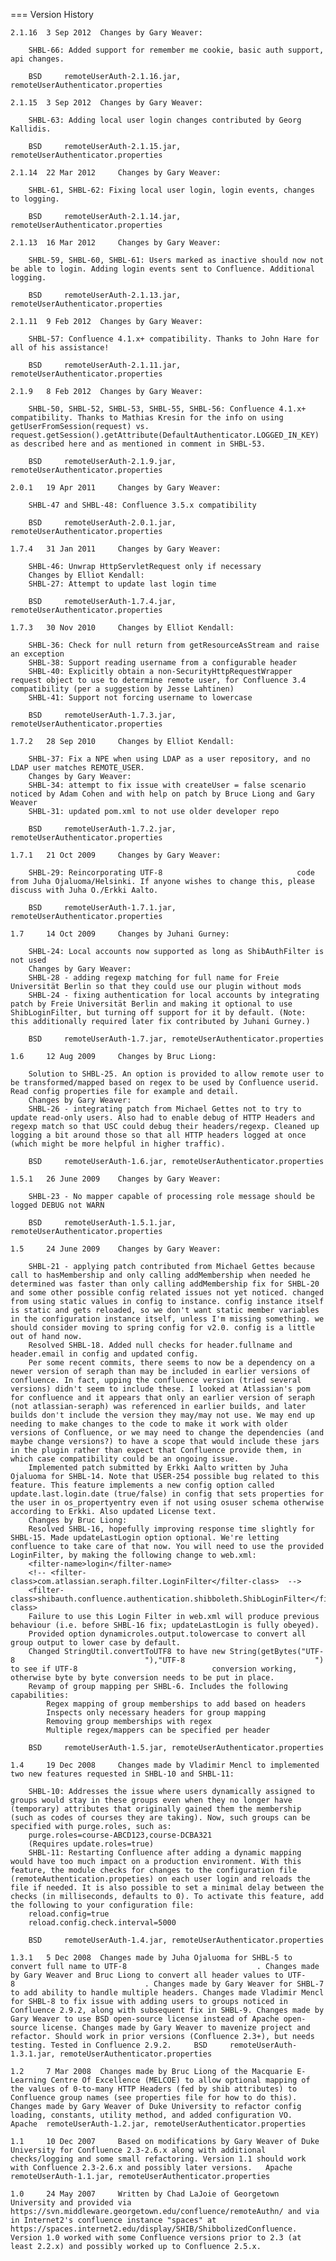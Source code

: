 === Version History

	2.1.16 	3 Sep 2012 	Changes by Gary Weaver:

	    SHBL-66: Added support for remember me cookie, basic auth support, api changes.

		BSD 	remoteUserAuth-2.1.16.jar, remoteUserAuthenticator.properties
	
	2.1.15 	3 Sep 2012 	Changes by Gary Weaver:

	    SHBL-63: Adding local user login changes contributed by Georg Kallidis.

		BSD 	remoteUserAuth-2.1.15.jar, remoteUserAuthenticator.properties
	
	2.1.14 	22 Mar 2012 	Changes by Gary Weaver:

	    SHBL-61, SHBL-62: Fixing local user login, login events, changes to logging.

		BSD 	remoteUserAuth-2.1.14.jar, remoteUserAuthenticator.properties
	
	2.1.13 	16 Mar 2012 	Changes by Gary Weaver:

	    SHBL-59, SHBL-60, SHBL-61: Users marked as inactive should now not be able to login. Adding login events sent to Confluence. Additional logging.

		BSD 	remoteUserAuth-2.1.13.jar, remoteUserAuthenticator.properties
	
	2.1.11 	9 Feb 2012 	Changes by Gary Weaver:

	    SHBL-57: Confluence 4.1.x+ compatibility. Thanks to John Hare for all of his assistance!

		BSD 	remoteUserAuth-2.1.11.jar, remoteUserAuthenticator.properties
	
	2.1.9 	8 Feb 2012 	Changes by Gary Weaver:

	    SHBL-50, SHBL-52, SHBL-53, SHBL-55, SHBL-56: Confluence 4.1.x+ compatibility. Thanks to Mathias Kresin for the info on using getUserFromSession(request) vs. request.getSession().getAttribute(DefaultAuthenticator.LOGGED_IN_KEY) as described here and as mentioned in comment in SHBL-53.

		BSD 	remoteUserAuth-2.1.9.jar, remoteUserAuthenticator.properties
	
	2.0.1 	19 Apr 2011 	Changes by Gary Weaver:

	    SHBL-47 and SHBL-48: Confluence 3.5.x compatibility

		BSD 	remoteUserAuth-2.0.1.jar, remoteUserAuthenticator.properties
	
	1.7.4 	31 Jan 2011 	Changes by Gary Weaver:

	    SHBL-46: Unwrap HttpServletRequest only if necessary
	    Changes by Elliot Kendall:
	    SHBL-27: Attempt to update last login time

		BSD 	remoteUserAuth-1.7.4.jar, remoteUserAuthenticator.properties
	
	1.7.3 	30 Nov 2010 	Changes by Elliot Kendall:

	    SHBL-36: Check for null return from getResourceAsStream and raise an exception
	    SHBL-38: Support reading username from a configurable header
	    SHBL-40: Explicitly obtain a non-SecurityHttpRequestWrapper request object to use to determine remote user, for Confluence 3.4 compatibility (per a suggestion by Jesse Lahtinen)
	    SHBL-41: Support not forcing username to lowercase

		BSD 	remoteUserAuth-1.7.3.jar, remoteUserAuthenticator.properties

	1.7.2 	28 Sep 2010 	Changes by Elliot Kendall:

	    SHBL-37: Fix a NPE when using LDAP as a user repository, and no LDAP user matches REMOTE_USER.
	    Changes by Gary Weaver:
	    SHBL-34: attempt to fix issue with createUser = false scenario noticed by Adam Cohen and with help on patch by Bruce Liong and Gary Weaver
	    SHBL-31: updated pom.xml to not use older developer repo

		BSD 	remoteUserAuth-1.7.2.jar, remoteUserAuthenticator.properties

	1.7.1 	21 Oct 2009 	Changes by Gary Weaver:

	    SHBL-29: Reincorporating UTF-8                              code from Juha Ojaluoma/Helsinki. If anyone wishes to change this, please discuss with Juha O./Erkki Aalto.

		BSD 	remoteUserAuth-1.7.1.jar, remoteUserAuthenticator.properties

	1.7 	14 Oct 2009 	Changes by Juhani Gurney:

	    SHBL-24: Local accounts now supported as long as ShibAuthFilter is not used
	    Changes by Gary Weaver:
	    SHBL-28 - adding regexp matching for full name for Freie Universität Berlin so that they could use our plugin without mods
	    SHBL-24 - fixing authentication for local accounts by integrating patch by Freie Universität Berlin and making it optional to use ShibLoginFilter, but turning off support for it by default. (Note: this additionally required later fix contributed by Juhani Gurney.)

		BSD 	remoteUserAuth-1.7.jar, remoteUserAuthenticator.properties

	1.6 	12 Aug 2009 	Changes by Bruc Liong:

	    Solution to SHBL-25. An option is provided to allow remote user to be transformed/mapped based on regex to be used by Confluence userid. Read config properties file for example and detail.
	    Changes by Gary Weaver:
	    SHBL-26 - integrating patch from Michael Gettes not to try to update read-only users. Also had to enable debug of HTTP Headers and regexp match so that USC could debug their headers/regexp. Cleaned up logging a bit around those so that all HTTP headers logged at once (which might be more helpful in higher traffic).

		BSD 	remoteUserAuth-1.6.jar, remoteUserAuthenticator.properties

	1.5.1 	26 June 2009 	Changes by Gary Weaver:

	    SHBL-23 - No mapper capable of processing role message should be logged DEBUG not WARN

		BSD 	remoteUserAuth-1.5.1.jar, remoteUserAuthenticator.properties

	1.5 	24 June 2009 	Changes by Gary Weaver:

	    SHBL-21 - applying patch contributed from Michael Gettes because call to hasMembership and only calling addMembership when needed he determined was faster than only calling addMembership fix for SHBL-20 and some other possible config related issues not yet noticed. changed from using static values in config to instance. config instance itself is static and gets reloaded, so we don't want static member variables in the configuration instance itself, unless I'm missing something. we should consider moving to spring config for v2.0. config is a little out of hand now.
	    Resolved SHBL-18. Added null checks for header.fullname and header.email in config and updated config.
	    Per some recent commits, there seems to now be a dependency on a newer version of seraph than may be included in earlier versions of confluence. In fact, upping the confluence version (tried several versions) didn't seem to include these. I looked at Atlassian's pom for confluence and it appears that only an earlier version of seraph (not atlassian-seraph) was referenced in earlier builds, and later builds don't include the version they may/may not use. We may end up needing to make changes to the code to make it work with older versions of Confluence, or we may need to change the dependencies (and maybe change versions?) to have a scope that would include these jars in the plugin rather than expect that Confluence provide them, in which case compatibility could be an ongoing issue.
	    Implemented patch submitted by Erkki Aalto written by Juha Ojaluoma for SHBL-14. Note that USER-254 possible bug related to this feature. This feature implements a new config option called update.last.login.date (true/false) in config that sets properties for the user in os_propertyentry even if not using osuser schema otherwise according to Erkki. Also updated License text.
	    Changes by Bruc Liong:
	    Resolved SHBL-16, hopefully improving response time slightly for SHBL-15. Made updateLastLogin option optional. We're letting confluence to take care of that now. You will need to use the provided LoginFilter, by making the following change to web.xml:
	    <filter-name>login</filter-name>
	    <!-- <filter-class>com.atlassian.seraph.filter.LoginFilter</filter-class>  -->
	    <filter-class>shibauth.confluence.authentication.shibboleth.ShibLoginFilter</filter-class>
	    Failure to use this Login Filter in web.xml will produce previous behaviour (i.e. before SHBL-16 fix; updateLastLogin is fully obeyed).
	    Provided option dynamicroles.output.tolowercase to convert all group output to lower case by default.
	    Changed StringUtil.convertToUTF8 to have new String(getBytes("UTF-8                             "),"UTF-8                             ") to see if UTF-8                              conversion working, otherwise byte by byte conversion needs to be put in place.
	    Revamp of group mapping per SHBL-6. Includes the following capabilities:
	        Regex mapping of group memberships to add based on headers
	        Inspects only necessary headers for group mapping
	        Removing group memberships with regex
	        Multiple regex/mappers can be specified per header

		BSD 	remoteUserAuth-1.5.jar, remoteUserAuthenticator.properties

	1.4 	19 Dec 2008 	Changes made by Vladimir Mencl to implemented two new features requested in SHBL-10 and SHBL-11:

	    SHBL-10: Addresses the issue where users dynamically assigned to groups would stay in these groups even when they no longer have (temporary) attributes that originally gained them the membership (such as codes of courses they are taking). Now, such groups can be specified with purge.roles, such as:
	    purge.roles=course-ABCD123,course-DCBA321
	    (Requires update.roles=true)
	    SHBL-11: Restarting Confluence after adding a dynamic mapping would have too much impact on a production environment. With this feature, the module checks for changes to the configuration file (remoteAuthentication.propeties) on each user login and reloads the file if needed. It is also possible to set a minimal delay between the checks (in milliseconds, defaults to 0). To activate this feature, add the following to your configuration file:
	    reload.config=true
	    reload.config.check.interval=5000

		BSD 	remoteUserAuth-1.4.jar, remoteUserAuthenticator.properties

	1.3.1 	5 Dec 2008 	Changes made by Juha Ojaluoma for SHBL-5 to convert full name to UTF-8                             . Changes made by Gary Weaver and Bruc Liong to convert all header values to UTF-8                             . Changes made by Gary Weaver for SHBL-7 to add ability to handle multiple headers. Changes made Vladimir Mencl for SHBL-8 to fix issue with adding users to groups noticed in Confluence 2.9.2, along with subsequent fix in SHBL-9. Changes made by Gary Weaver to use BSD open-source license instead of Apache open-source license. Changes made by Gary Weaver to mavenize project and refactor. Should work in prior versions (Confluence 2.3+), but needs testing. Tested in Confluence 2.9.2. 	BSD 	remoteUserAuth-1.3.1.jar, remoteUserAuthenticator.properties

	1.2 	7 Mar 2008 	Changes made by Bruc Liong of the Macquarie E-Learning Centre Of Excellence (MELCOE) to allow optional mapping of the values of 0-to-many HTTP Headers (fed by shib attributes) to Confluence group names (see properties file for how to do this). Changes made by Gary Weaver of Duke University to refactor config loading, constants, utility method, and added configuration VO. 	Apache 	remoteUserAuth-1.2.jar, remoteUserAuthenticator.properties

	1.1 	10 Dec 2007 	Based on modifications by Gary Weaver of Duke University for Confluence 2.3-2.6.x along with additional checks/logging and some small refactoring. Version 1.1 should work with Confluence 2.3-2.6.x and possibly later versions. 	Apache 	remoteUserAuth-1.1.jar, remoteUserAuthenticator.properties

	1.0 	24 May 2007 	Written by Chad LaJoie of Georgetown University and provided via https://svn.middleware.georgetown.edu/confluence/remoteAuthn/ and via in Internet2's confluence instance "spaces" at https://spaces.internet2.edu/display/SHIB/ShibbolizedConfluence. Version 1.0 worked with some Confluence versions prior to 2.3 (at least 2.2.x) and possibly worked up to Confluence 2.5.x. 